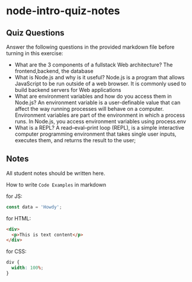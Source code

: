 # node-intro-quiz-notes

## Quiz Questions

Answer the following questions in the provided markdown file before turning in this exercise:

- What are the 3 components of a fullstack Web architecture?
  The frontend,backend, the database
- What is Node.js and why is it useful?
  Node.js is a program that allows JavaScript to be run outside of a web browser. It is commonly used to build backend servers for Web applications
- What are environment variables and how do you access them in Node.js?
  An environment variable is a user-definable value that can affect the way running processes will behave on a computer. Environment variables are part of the environment in which a process runs. In Node.js, you access environment variables using process.env
- What is a REPL?
  A read–eval–print loop (REPL), is a simple interactive computer programming environment that takes single user inputs, executes them, and returns the result to the user;

## Notes

All student notes should be written here.

How to write `Code Examples` in markdown

for JS:

```javascript
const data = 'Howdy';
```

for HTML:

```html
<div>
  <p>This is text content</p>
</div>
```

for CSS:

```css
div {
  width: 100%;
}
```
